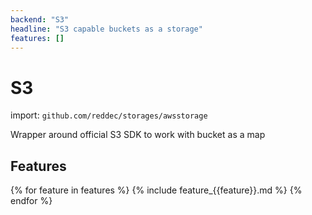 ```yaml
---
backend: "S3"
headline: "S3 capable buckets as a storage"
features: []
---
```

# S3

import: `github.com/reddec/storages/awsstorage`

Wrapper around official S3 SDK to work with bucket as a map 


## Features

{% for feature in features %}
{% include feature_{{feature}}.md %}
{% endfor %}

